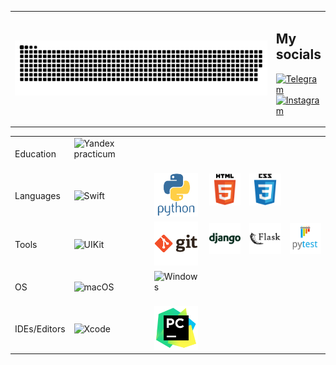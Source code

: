 <table>
<tr>
<td width="550">
<img src="https://raw.githubusercontent.com/piyush97/piyush97/master/charts/github-snake-dark.svg" />
</td>
<td>
   <h2> My socials </h2>

   [![Telegram](https://img.shields.io/badge/Telegram-2CA5E0?style=for-the-badge&logo=telegram&logoColor=white)](https://t.me/khamzaew_j)
   [![Instagram](https://img.shields.io/badge/Instagram-%23E4405F.svg?style=for-the-badge&logo=Instagram&logoColor=white)](https://www.instagram.com/khamzaev.j)
</td>
</tr>
</table>

<table>
<tr>
   <td> Education </td>
   <td>
        <img src="https://avatars.mds.yandex.net/i?id=e583af1751d6ae3e118d8d41468c02e78ebcfb23-5175033-images-thumbs&n=13" title="Yandex practicum" width="70"/>&nbsp;
   </td>
</tr>
<tr>
   <td> Languages </td>
   <td>
        <img src="https://cdn.jsdelivr.net/gh/devicons/devicon/icons/swift/swift-original.svg" title="Swift" width="70"/>&nbsp;
   </td>
   <td>
       <img src="https://github.com/devicons/devicon/blob/ca28c779441053191ff11710fe24a9e6c23690d6/icons/python/python-original-wordmark.svg" width="70"/>&nbsp;
   </td>
   <td>
        <img src="https://github.com/devicons/devicon/blob/ca28c779441053191ff11710fe24a9e6c23690d6/icons/html5/html5-original-wordmark.svg" width="70"/>&nbsp;
   </td>
   <td>
        <img src="https://github.com/devicons/devicon/blob/ca28c779441053191ff11710fe24a9e6c23690d6/icons/css3/css3-original-wordmark.svg" width="70"/>&nbsp;
   </td>
</tr>
<tr>
   <td> Tools </td>
   <td>
        <img src="https://cdn.jsdelivr.net/gh/devicons/devicon/icons/apple/apple-original.svg" title="UIKit" width="70"/>&nbsp;
   </td>
   <td>
        <img src="https://github.com/devicons/devicon/blob/ca28c779441053191ff11710fe24a9e6c23690d6/icons/git/git-original-wordmark.svg" width="70" />&nbsp;
   </td>
   <td>
        <img src="https://github.com/devicons/devicon/blob/ca28c779441053191ff11710fe24a9e6c23690d6/icons/django/django-plain-wordmark.svg" width="70"/>&nbsp;
   </td>
   <td>
        <img src="https://github.com/devicons/devicon/blob/ca28c779441053191ff11710fe24a9e6c23690d6/icons/flask/flask-original-wordmark.svg" width="70"/>&nbsp;
   </td>
   <td>
        <img src="https://github.com/devicons/devicon/blob/ca28c779441053191ff11710fe24a9e6c23690d6/icons/pytest/pytest-original-wordmark.svg" width="70"/>&nbsp;
   </td>
</tr>
<tr>
   <td> OS </td>
   <td>
        <img src="https://upload.wikimedia.org/wikipedia/de/b/b1/MacOS-Logo.svg" title="macOS" width="70"/>&nbsp;
   </td>
   <td>
        <img src="https://upload.wikimedia.org/wikipedia/commons/thumb/e/e2/Windows_logo_and_wordmark_-_2021.svg/420px-Windows_logo_and_wordmark_-_2021.svg.png" title="Windows" width="70"/>&nbsp;
   </td>
</tr>
<tr>
   <td> IDEs/Editors </td>
   <td>
        <img src="https://cdn.jsdelivr.net/gh/devicons/devicon/icons/xcode/xcode-original.svg" title="Xcode" width="70"/>&nbsp;
   </td>
   <td>
        <img src="https://github.com/devicons/devicon/blob/master/icons/pycharm/pycharm-original.svg" title="PyCharm" width="70"/>&nbsp;
   </td>
</tr>
</table>
